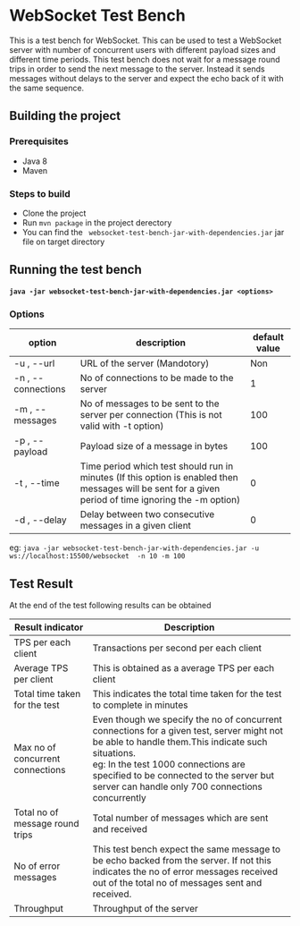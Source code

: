 # WebSocket Test Bench
This is a test bench for WebSocket.
This can be used to test a WebSocket server with number of concurrent users with different payload sizes and different time periods. This test bench does not wait for a message round trips in order to send the next message to the server. Instead it sends messages without delays to the server and expect the echo back of it with the same sequence.

## Building the project
### Prerequisites
* Java 8
* Maven

### Steps to build
* Clone the project
* Run `mvn package` in the project derectory
* You can find the ` websocket-test-bench-jar-with-dependencies.jar` jar file on target directory

## Running the test bench

#### `java -jar websocket-test-bench-jar-with-dependencies.jar <options>`

### Options

|option|description|default value|
|------|-----------|-------------|
|-u , --url|URL of the server (Mandotory)|Non|
|-n , --connections|No of connections to be made to the server|1|
|-m , --messages|No of messages to be sent to the server per connection (This is not valid with -t option)|100|
|-p , --payload|Payload size of a message in bytes|100|
|-t , --time|Time period which test should run in minutes (If this option is enabled then messages will be sent for a given period of time ignoring the -m option)|0|
|-d , --delay|Delay between two consecutive messages in a given client|0|

eg: ```java -jar websocket-test-bench-jar-with-dependencies.jar -u ws://localhost:15500/websocket  -n 10 -m 100```

## Test Result
At the end of the test following results can be obtained

|Result indicator|Description|
|----------------|-----------|
|TPS per each client|Transactions per second per each client|
|Average TPS per client|This is obtained as a average TPS per each client|
|Total time taken for the test|This indicates the total time taken for the test to complete in minutes|
|Max no of concurrent connections|Even though we specify the no of concurrent connections for a given test, server might not be able to handle them.This indicate such situations. <br> eg: In the test 1000 connections are specified to be connected to the server but server can handle only 700 connections concurrently|
|Total no of message round trips|Total number of messages which are sent and received|
|No of error messages|This test bench expect the same message to be echo backed from the server. If not this indicates the no of error messages received out of the total no of messages sent and received.|
|Throughput|Throughput of the server|
